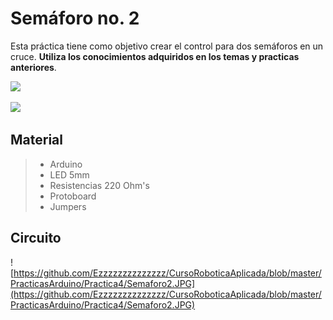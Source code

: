 # Semáforo no. 2

Esta práctica tiene como objetivo crear el control para dos semáforos en un cruce. **Utiliza los conocimientos adquiridos en los temas y practicas anteriores**. 

![](https://cebasf1.files.wordpress.com/2011/04/simple.jpg)

![](https://2.bp.blogspot.com/-F1ncZiJMhGk/WNBRMBcauMI/AAAAAAAAMJI/HNQwPoqqIbgzUe7cfJUKFvxVXrwhHOlcgCLcB/s1600/semaforo-1.gif)

## Material 
> - Arduino
> - LED 5mm 
> - Resistencias 220 Ohm's 
> - Protoboard
> - Jumpers

## Circuito

![https://github.com/Ezzzzzzzzzzzzzz/CursoRoboticaAplicada/blob/master/PracticasArduino/Practica4/Semaforo2.JPG](https://github.com/Ezzzzzzzzzzzzzz/CursoRoboticaAplicada/blob/master/PracticasArduino/Practica4/Semaforo2.JPG)


<!--stackedit_data:
eyJoaXN0b3J5IjpbLTE5NzYwNTAzNjEsLTE2NDk4NzYxNzYsLT
k0MTQwNDA3LC03NjQyMjQwODMsMTUzMDI0NTk0NF19
-->